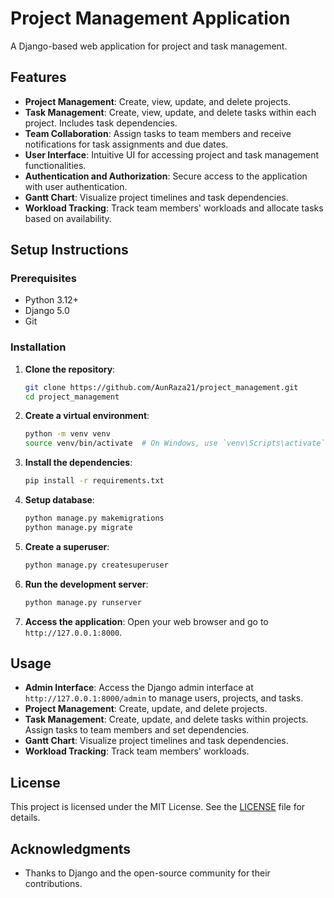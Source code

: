 # Project Management Application

A Django-based web application for project and task management.

## Features

- **Project Management**: Create, view, update, and delete projects.
- **Task Management**: Create, view, update, and delete tasks within each project. Includes task dependencies.
- **Team Collaboration**: Assign tasks to team members and receive notifications for task assignments and due dates.
- **User Interface**: Intuitive UI for accessing project and task management functionalities.
- **Authentication and Authorization**: Secure access to the application with user authentication.
- **Gantt Chart**: Visualize project timelines and task dependencies.
- **Workload Tracking**: Track team members' workloads and allocate tasks based on availability.

## Setup Instructions

### Prerequisites

- Python 3.12+
- Django 5.0
- Git

### Installation

1. **Clone the repository**:

    ```bash
    git clone https://github.com/AunRaza21/project_management.git
    cd project_management
    ```

2. **Create a virtual environment**:

    ```bash
    python -m venv venv
    source venv/bin/activate  # On Windows, use `venv\Scripts\activate`
    ```

3. **Install the dependencies**:

    ```bash
    pip install -r requirements.txt
    ```

4. **Setup database**:

    ```bash
    python manage.py makemigrations
    python manage.py migrate
    ```

5. **Create a superuser**:

    ```bash
    python manage.py createsuperuser
    ```

6. **Run the development server**:

    ```bash
    python manage.py runserver
    ```

7. **Access the application**:
    Open your web browser and go to `http://127.0.0.1:8000`.

## Usage

- **Admin Interface**: Access the Django admin interface at `http://127.0.0.1:8000/admin` to manage users, projects, and tasks.
- **Project Management**: Create, update, and delete projects.
- **Task Management**: Create, update, and delete tasks within projects. Assign tasks to team members and set dependencies.
- **Gantt Chart**: Visualize project timelines and task dependencies.
- **Workload Tracking**: Track team members' workloads.

## License

This project is licensed under the MIT License. See the [LICENSE](LICENSE) file for details.

## Acknowledgments

- Thanks to Django and the open-source community for their contributions.

